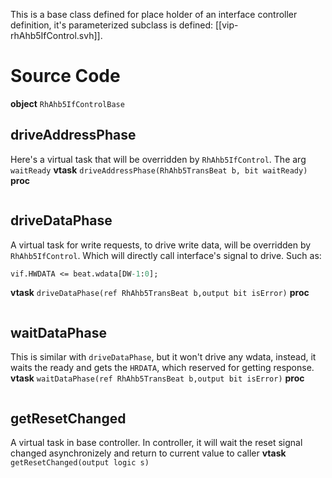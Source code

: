 This is a base class defined for place holder of an interface controller definition, it's parameterized subclass is defined: [[vip-rhAhb5IfControl.svh]].
# Source Code
**object** `RhAhb5IfControlBase`

## driveAddressPhase
Here's a virtual task that will be overridden by `RhAhb5IfControl`.
The arg `waitReady` 
**vtask** `driveAddressPhase(RhAhb5TransBeat b, bit waitReady)`
**proc**
```
```

## driveDataPhase
A virtual task for write requests, to drive write data, will be overridden by `RhAhb5IfControl`.
Which will directly call interface's signal to drive. Such as:
```systemverilog
vif.HWDATA <= beat.wdata[DW-1:0];
```
**vtask** `driveDataPhase(ref RhAhb5TransBeat b,output bit isError)`
**proc**
```
```
## waitDataPhase
This is similar with `driveDataPhase`, but it won't drive any wdata, instead, it waits the ready and gets the `HRDATA`, which reserved for getting response.
**vtask** `waitDataPhase(ref RhAhb5TransBeat b,output bit isError)`
**proc**
```
```

## getResetChanged
A virtual task in base controller. In controller, it will wait the reset signal changed asynchronizely and return to current value to caller
**vtask** `getResetChanged(output logic s)`
```systemverilog
```